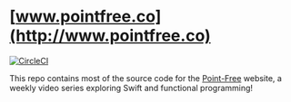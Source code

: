 # [www.pointfree.co](http://www.pointfree.co)

[![CircleCI](https://circleci.com/gh/pointfreeco/pointfreeco.svg?style=svg)](https://circleci.com/gh/pointfreeco/pointfreeco)

This repo contains most of the source code for the [Point-Free](http://www.pointfree.co) website, a weekly video series exploring Swift and functional programming!
